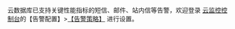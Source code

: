 云数据库已支持关键性能指标的短信、邮件、站内信等告警，欢迎登录 [云监控控制台](https://console.cloud.tencent.com/monitor/overview)的【告警配置】>[【告警策略】](https://console.cloud.tencent.com/monitor/policylist/add) 进行设置。
